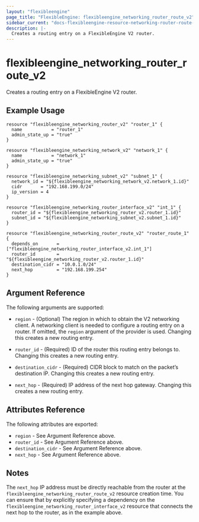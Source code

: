 ```yaml
---
layout: "flexibleengine"
page_title: "FlexibleEngine: flexibleengine_networking_router_route_v2"
sidebar_current: "docs-flexibleengine-resource-networking-router-route-v2"
description: |-
  Creates a routing entry on a FlexibleEngine V2 router.
---
```


# flexibleengine\_networking\_router_route_v2

Creates a routing entry on a FlexibleEngine V2 router.

## Example Usage

```hcl
resource "flexibleengine_networking_router_v2" "router_1" {
  name           = "router_1"
  admin_state_up = "true"
}

resource "flexibleengine_networking_network_v2" "network_1" {
  name           = "network_1"
  admin_state_up = "true"
}

resource "flexibleengine_networking_subnet_v2" "subnet_1" {
  network_id = "${flexibleengine_networking_network_v2.network_1.id}"
  cidr       = "192.168.199.0/24"
  ip_version = 4
}

resource "flexibleengine_networking_router_interface_v2" "int_1" {
  router_id = "${flexibleengine_networking_router_v2.router_1.id}"
  subnet_id = "${flexibleengine_networking_subnet_v2.subnet_1.id}"
}

resource "flexibleengine_networking_router_route_v2" "router_route_1" {
  depends_on       = ["flexibleengine_networking_router_interface_v2.int_1"]
  router_id        = "${flexibleengine_networking_router_v2.router_1.id}"
  destination_cidr = "10.0.1.0/24"
  next_hop         = "192.168.199.254"
}
```

## Argument Reference

The following arguments are supported:

* `region` - (Optional) The region in which to obtain the V2 networking client.
    A networking client is needed to configure a routing entry on a router. If omitted, the
    `region` argument of the provider is used. Changing this creates a new
    routing entry.

* `router_id` - (Required) ID of the router this routing entry belongs to. Changing
    this creates a new routing entry.

* `destination_cidr` - (Required) CIDR block to match on the packet’s destination IP. Changing
    this creates a new routing entry.

* `next_hop` - (Required) IP address of the next hop gateway.  Changing
    this creates a new routing entry.

## Attributes Reference

The following attributes are exported:

* `region` - See Argument Reference above.
* `router_id` - See Argument Reference above.
* `destination_cidr` - See Argument Reference above.
* `next_hop` - See Argument Reference above.

## Notes

The `next_hop` IP address must be directly reachable from the router at the ``flexibleengine_networking_router_route_v2``
resource creation time.  You can ensure that by explicitly specifying a dependency on the ``flexibleengine_networking_router_interface_v2``
resource that connects the next hop to the router, as in the example above.
